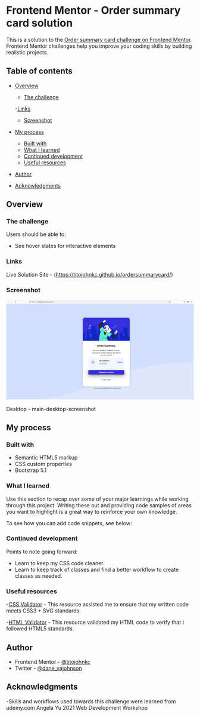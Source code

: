 # Frontend Mentor - Order summary card solution

This is a solution to the [Order summary card challenge on Frontend Mentor](https://www.frontendmentor.io/challenges/order-summary-component-QlPmajDUj). Frontend Mentor challenges help you improve your coding skills by building realistic projects. 

## Table of contents

- [Overview](#overview)
  - [The challenge](#the-challenge)
  
  -[Links](#livesite)
  - [Screenshot](#screenshot)
- [My process](#my-process)
  - [Built with](#built-with)
  - [What I learned](#what-i-learned)
  - [Continued development](#continued-development)
  - [Useful resources](#useful-resources)
- [Author](#author)
- [Acknowledgments](#acknowledgments)


## Overview

### The challenge

Users should be able to:

- See hover states for interactive elements

### Links

Live Solution Site - (https://titojohnkc.github.io/ordersummarycard/)

### Screenshot

![Desktop Screenshot](./Screenshots/main-desktop-screenshot.png)

Desktop - main-desktop-screenshot



## My process

### Built with

- Semantic HTML5 markup
- CSS custom properties
- Bootstrap 5.1


### What I learned

Use this section to recap over some of your major learnings while working through this project. Writing these out and providing code samples of areas you want to highlight is a great way to reinforce your own knowledge.

To see how you can add code snippets, see below:

### Continued development

Points to note going forward:
- Learn to keep my CSS code cleaner.
- Learn to keep track of classes and find a better workflow to create classes as needed.


### Useful resources

-[CSS Validator](https://jigsaw.w3.org/css-validator/) - This resource assisted me to ensure that my written code meets CSS3 + SVG standards.

-[HTML Validator](https://validator.w3.org/) - This resource validated my HTML code to verify that I followed HTML5 standards.


## Author

- Frontend Mentor - [@titojohnkc](https://www.frontendmentor.io/profile/titojohnkc)
- Twitter - [@dane_vajohnson](https://www.twitter.com/dane_vajohnson)


## Acknowledgments

-Skills and workflows used towards this challenge were learned from udemy.com Angela Yu 2021 Web Development Workshop
